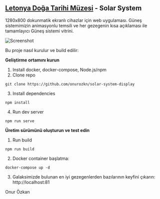## [Letonya Doğa Tarihi Müzesi](https://www.dabasmuzejs.gov.lv/) - Solar System

1280x800 dokunmatik ekranlı cihazlar için web uygulaması. Güneş sistemimizin animasyonlu temsili ve her gezegenin kısa açıklaması ile tamamlayıcı Güneş sistemi vitrini.

![Screenshot](https://raw.githubusercontent.com/onurozkn/solar-system-display/blob/master/screenshot.png)



Bu proje nasıl kurulur ve build edilir:

**Geliştirme ortamını kurun**


1) Install docker, docker-compose, Node.js/npm
2) Clone repo
```
git clone https://github.com/onurozkn/solar-system-display
```

3) Install dependencies
```
npm install
```

4) Run dev server
```
npm run serve
```

**Üretim sürümünü oluşturun ve test edin**

1) Run build
```
npm run build
```


2) Docker container başlatma:
```
docker-compose up -d
```

3) Galaksimizde bulunan en iyi gezegenlerden bazılarının keyfini çıkarın:  http://localhost:81



Onur Özkan